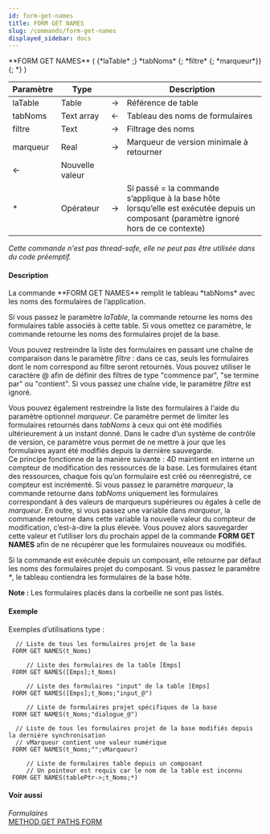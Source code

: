 ```yaml
---
id: form-get-names
title: FORM GET NAMES
slug: /commands/form-get-names
displayed_sidebar: docs
---
```


<!--REF #_command_.FORM GET NAMES.Syntax-->**FORM GET NAMES** ( {*laTable* ;} *tabNoms* {; *filtre* {; *marqueur*}}{; *} )<!-- END REF-->
<!--REF #_command_.FORM GET NAMES.Params-->
| Paramètre | Type |  | Description |
| --- | --- | --- | --- |
| laTable | Table | &#8594;  | Référence de table |
| tabNoms | Text array | &#8592; | Tableau des noms de formulaires |
| filtre | Text | &#8594;  | Filtrage des noms |
| marqueur | Real | &#8594;  | Marqueur de version minimale à retourner |
| &#8592; | Nouvelle valeur |
| * | Opérateur | &#8594;  | Si passé = la commande s’applique à la base hôte lorsqu’elle est exécutée depuis un composant (paramètre ignoré hors de ce contexte) |

<!-- END REF-->

*Cette commande n'est pas thread-safe, elle ne peut pas être utilisée dans du code préemptif.*


#### Description 

<!--REF #_command_.FORM GET NAMES.Summary-->La commande **FORM GET NAMES** remplit le tableau *tabNoms* avec les noms des formulaires de l’application.<!-- END REF--> 

Si vous passez le paramètre *laTable*, la commande retourne les noms des formulaires table associés à cette table. Si vous omettez ce paramètre, le commande retourne les noms des formulaires projet de la base. 

Vous pouvez restreindre la liste des formulaires en passant une chaîne de comparaison dans le paramètre *filtre* : dans ce cas, seuls les formulaires dont le nom correspond au filtre seront retournés. Vous pouvez utiliser le caractère @ afin de définir des filtres de type "commence par", "se termine par" ou "contient". Si vous passez une chaîne vide, le paramètre *filtre* est ignoré. 

Vous pouvez également restreindre la liste des formulaires à l'aide du paramètre optionnel *marqueur*. Ce paramètre permet de limiter les formulaires retournés dans *tabNoms* à ceux qui ont été modifiés ultérieurement à un instant donné. Dans le cadre d’un système de contrôle de version, ce paramètre vous permet de ne mettre à jour que les formulaires ayant été modifiés depuis la dernière sauvegarde.   
Ce principe fonctionne de la manière suivante : 4D maintient en interne un compteur de modification des ressources de la base. Les formulaires étant des ressources, chaque fois qu’un formulaire est créé ou réenregistré, ce compteur est incrémenté. Si vous passez le paramètre *marqueur*, la commande retourne dans *tabNoms* uniquement les formulaires correspondant à des valeurs de marqueurs supérieures ou égales à celle de *marqueur*. En outre, si vous passez une variable dans *marqueur*, la commande retourne dans cette variable la nouvelle valeur du compteur de modification, c’est-à-dire la plus élevée. Vous pouvez alors sauvegarder cette valeur et l’utiliser lors du prochain appel de la commande **FORM GET NAMES** afin de ne récupérer que les formulaires nouveaux ou modifiés. 

Si la commande est exécutée depuis un composant, elle retourne par défaut les noms des formulaires projet du composant. Si vous passez le paramètre *\**, le tableau contiendra les formulaires de la base hôte. 

**Note :** Les formulaires placés dans la corbeille ne sont pas listés. 

#### Exemple 

Exemples d’utilisations type :

```4d
  // Liste de tous les formulaires projet de la base
 FORM GET NAMES(t_Noms)
 
     // Liste des formulaires de la table [Emps]
 FORM GET NAMES([Emps];t_Noms)
 
     // Liste des formulaires "input" de la table [Emps]
 FORM GET NAMES([Emps];t_Noms;"input_@")
 
     // Liste de formulaires projet spécifiques de la base
 FORM GET NAMES(t_Noms;"dialogue_@")
 
  // Liste de tous les formulaires projet de la base modifiés depuis la dernière synchronisation
  // vMarqueur contient une valeur numérique
 FORM GET NAMES(t_Noms;"";vMarqueur)
 
     // Liste de formulaires table depuis un composant
     // Un pointeur est requis car le nom de la table est inconnu
 FORM GET NAMES(tablePtr->;t_Noms;*)
```

#### Voir aussi 

*Formulaires*  
[METHOD GET PATHS FORM](../commands/method-get-paths-form.md)  